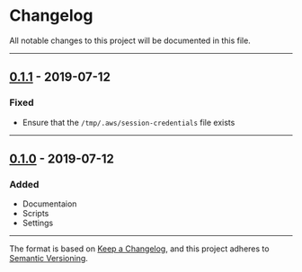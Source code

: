 # Changelog
All notable changes to this project will be documented in this file.

---

## [0.1.1](https://github.com/CoursePark/aws-mfa-session/releases/tag/v0.1.1) - 2019-07-12
### Fixed
- Ensure that the `/tmp/.aws/session-credentials` file exists

---

## [0.1.0](https://github.com/CoursePark/aws-mfa-session/releases/tag/v0.1.0) - 2019-07-12
### Added
- Documentaion
- Scripts
- Settings

---

The format is based on [Keep a Changelog](https://keepachangelog.com/en/1.0.0/),
and this project adheres to [Semantic Versioning](https://semver.org/spec/v2.0.0.html).
